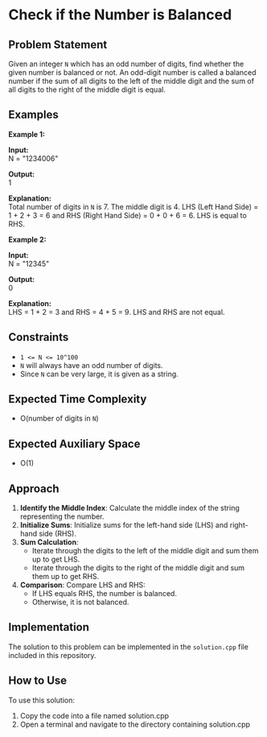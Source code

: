 # Check if the Number is Balanced

## Problem Statement

Given an integer `N` which has an odd number of digits, find whether the given number is balanced or not. An odd-digit number is called a balanced number if the sum of all digits to the left of the middle digit and the sum of all digits to the right of the middle digit is equal.

## Examples

**Example 1:**

**Input:**  
N = "1234006"

**Output:**  
1

**Explanation:**  
Total number of digits in `N` is 7. The middle digit is 4. LHS (Left Hand Side) = 1 + 2 + 3 = 6 and RHS (Right Hand Side) = 0 + 0 + 6 = 6. LHS is equal to RHS.

**Example 2:**

**Input:**  
N = "12345"

**Output:**  
0

**Explanation:**  
LHS = 1 + 2 = 3 and RHS = 4 + 5 = 9. LHS and RHS are not equal.

## Constraints

- `1 <= N <= 10^100`
- `N` will always have an odd number of digits.
- Since `N` can be very large, it is given as a string.

## Expected Time Complexity

- O(number of digits in `N`)

## Expected Auxiliary Space

- O(1)

## Approach

1. **Identify the Middle Index**: Calculate the middle index of the string representing the number.
2. **Initialize Sums**: Initialize sums for the left-hand side (LHS) and right-hand side (RHS).
3. **Sum Calculation**: 
   - Iterate through the digits to the left of the middle digit and sum them up to get LHS.
   - Iterate through the digits to the right of the middle digit and sum them up to get RHS.
4. **Comparison**: Compare LHS and RHS:
   - If LHS equals RHS, the number is balanced.
   - Otherwise, it is not balanced.

## Implementation

The solution to this problem can be implemented in the `solution.cpp` file included in this repository.


## How to Use
To use this solution:

1. Copy the code into a file named solution.cpp
2. Open a terminal and navigate to the directory containing solution.cpp
       
